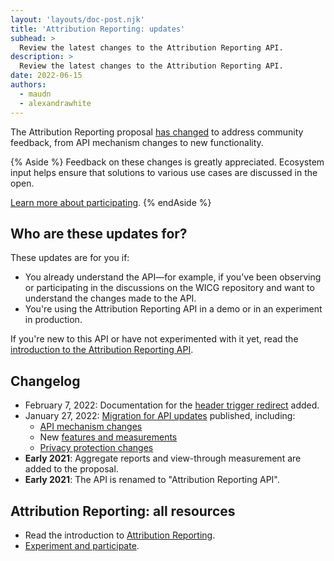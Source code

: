 ```yaml
---
layout: 'layouts/doc-post.njk'
title: 'Attribution Reporting: updates'
subhead: >
  Review the latest changes to the Attribution Reporting API.
description: >
  Review the latest changes to the Attribution Reporting API.
date: 2022-06-15
authors:
  - maudn
  - alexandrawhite
---
```


The Attribution Reporting proposal [has changed](#changelog) to address
community feedback, from API mechanism changes to new functionality.

{% Aside %}
Feedback on these changes is greatly appreciated. Ecosystem input helps ensure
that solutions to various use cases are discussed in the open.

[Learn more about participating](/docs/privacy-sandbox/attribution-reporting-introduction/#participate).
{% endAside %}

## Who are these updates for?

These updates are for you if:

*  You already understand the API—for example, if you've been observing or
   participating in the discussions on the WICG repository and want to
   understand the changes made to the API.
*  You're using the Attribution Reporting API in a demo or in an experiment in
   production.

If you're new to this API or have not experimented with it yet, read the
[introduction to the Attribution Reporting API](/docs/privacy-sandbox/attribution-reporting-introduction/).

## Changelog

*  February 7, 2022: Documentation for the [header trigger redirect](/blog/attribution-reporting-jan-2022-updates/#header-trigger-redirect) added.
*  January 27, 2022: [Migration for API updates](/blog/attribution-reporting-jan-2022-updates/) published, including:
   *  [API mechanism changes](/blog/attribution-reporting-jan-2022-updates/#mechanism-changes)
   *  New [features and measurements](/blog/attribution-reporting-jan-2022-updates/#new-features)
   *  [Privacy protection changes](/blog/attribution-reporting-jan-2022-updates/#privacy-changes)
*  **Early 2021**: Aggregate reports and view-through measurement are added to the proposal.
*  **Early 2021**: The API is renamed to "Attribution Reporting API".

## Attribution Reporting: all resources

*  Read the introduction to [Attribution Reporting](/docs/privacy-sandbox/attribution-reporting-introduction/).
*  [Experiment and participate](/docs/privacy-sandbox/attribution-reporting-experiment/).
